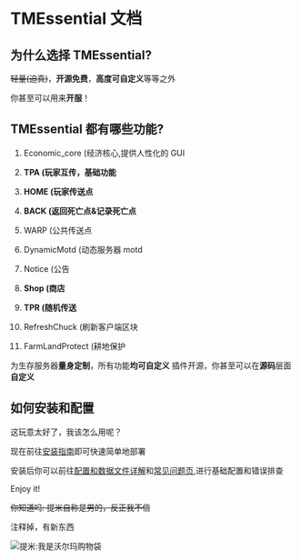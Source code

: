 # TMEssential 文档

## 为什么选择 TMEssential?

~~轻量(迫真)~~，**开源免费**，**高度可自定义**等等之外

你甚至可以用来**开服**！

## TMEssential 都有哪些功能?

1. Economic_core (经济核心,提供人性化的 GUI

2. **TPA (玩家互传，基础功能**

3. **HOME (玩家传送点**

4. **BACK (返回死亡点&记录死亡点**

5. WARP (公共传送点

6. DynamicMotd (动态服务器 motd

7. Notice (公告

8. **Shop (商店**

9. **TPR (随机传送**

10. RefreshChuck (刷新客户端区块

11. FarmLandProtect (耕地保护

为生存服务器**量身定制**，所有功能**均可自定义**
插件开源，你甚至可以在**源码**层面**自定义**

## 如何安装和配置

这玩意太好了，我该怎么用呢？

现在前往[安装指南](/deploy.md)即可快速简单地部署

安装后你可以前往[配置和数据文件详解](/config.md)和[常见问题页](/wcnm.md),进行基础配置和错误排查

Enjoy it!

~~你知道吗: 提米自称是男的，反正我不信~~

注释掉，有新东西

![提米:我是沃尔玛购物袋](https://img1.imgtp.com/2023/07/31/DyDywyRO.png)
